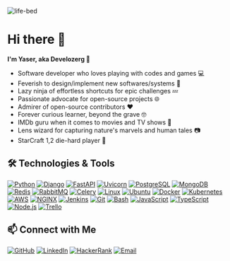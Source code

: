 ![life-bed](https://github.com/user-attachments/assets/049579d3-e1e3-41c6-aa12-564452f40069)

# **Hi there 👋**

**I'm Yaser, aka Develozerg 👾**

- Software developer who loves playing with codes and games 💻
- Feverish to design/implement new softwares/systems 💯
- Lazy ninja of effortless shortcuts for epic challenges 💤
- Passionate advocate for open-source projects 🌐
- Admirer of open-source contributors ❤️
- Forever curious learner, beyond the grave 🤓
- IMDb guru when it comes to movies and TV shows 🎥
- Lens wizard for capturing nature's marvels and human tales 📷
- StarCraft 1,2 die-hard player 👻


## 🛠️ Technologies & Tools

[![Python](https://img.shields.io/badge/-Python-333?style=flat&logo=python)](https://www.python.org/)
[![Django](https://img.shields.io/badge/-Django-333?style=flat&logo=django)](https://www.djangoproject.com/)
[![FastAPI](https://img.shields.io/badge/-FastAPI-333?style=flat&logo=fastapi)](https://fastapi.tiangolo.com/)
[![Uvicorn](https://img.shields.io/badge/-Uvicorn-333?style=flat&logo=fastapi)](https://www.uvicorn.org/)
[![PostgreSQL](https://img.shields.io/badge/-PostgreSQL-333?style=flat&logo=postgresql)](https://www.postgresql.org/)
[![MongoDB](https://img.shields.io/badge/-MongoDB-333?style=flat&logo=mongodb)](https://www.mongodb.com/)
[![Redis](https://img.shields.io/badge/-Redis-333?style=flat&logo=redis)](https://redis.io/)
[![RabbitMQ](https://img.shields.io/badge/-RabbitMQ-333?style=flat&logo=rabbitmq)](https://www.rabbitmq.com/)
[![Celery](https://img.shields.io/badge/-Celery-333?style=flat&logo=celery)](http://www.celeryproject.org/)
[![Linux](https://img.shields.io/badge/-Linux-333?style=flat&logo=linux)](https://www.linux.org/)
[![Ubuntu](https://img.shields.io/badge/-Ubuntu-333?style=flat&logo=ubuntu)](https://ubuntu.com/)
[![Docker](https://img.shields.io/badge/-Docker-333?style=flat&logo=docker)](https://www.docker.com/)
[![Kubernetes](https://img.shields.io/badge/-Kubernetes-333?style=flat&logo=kubernetes)](https://kubernetes.io/)
[![AWS](https://img.shields.io/badge/-AWS-333?style=flat&logo=amazon-aws)](https://aws.amazon.com/)
[![NGINX](https://img.shields.io/badge/-NGINX-333?style=flat&logo=nginx)](https://www.nginx.com/)
[![Jenkins](https://img.shields.io/badge/-Jenkins-333?style=flat&logo=jenkins)](https://www.jenkins.io/)
[![Git](https://img.shields.io/badge/-Git-333?style=flat&logo=git)](https://git-scm.com/)
[![Bash](https://img.shields.io/badge/-Bash-333?style=flat&logo=gnu-bash)](https://www.gnu.org/software/bash/)
[![JavaScript](https://img.shields.io/badge/-JavaScript-333?style=flat&logo=javascript)](https://developer.mozilla.org/en-US/docs/Web/JavaScript)
[![TypeScript](https://img.shields.io/badge/-TypeScript-333?style=flat&logo=typescript)](https://www.typescriptlang.org/)
[![Node.js](https://img.shields.io/badge/-Node.js-333?style=flat&logo=node.js)](https://nodejs.org/)
[![Trello](https://img.shields.io/badge/-Trello-333?style=flat&logo=trello)](https://trello.com/)

## 📫 Connect with Me

[![GitHub](https://img.shields.io/badge/-GitHub-181717?style=flat&logo=github&logoColor=white)](https://github.com/ykh)
[![LinkedIn](https://img.shields.io/badge/-LinkedIn-0077B5?style=flat&logo=linkedin&logoColor=white)](https://www.linkedin.com/in/yaserkhahani/)
[![HackerRank](https://img.shields.io/badge/-HackerRank-2EC866?style=flat&logo=hackerrank&logoColor=white)](https://www.hackerrank.com/develozerg)
[![Email](https://img.shields.io/badge/-Email-D14836?style=flat&logo=gmail&logoColor=white)](mailto:yaserkh@gmail.com)
